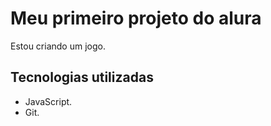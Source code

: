 # Meu primeiro projeto do alura 
Estou criando um jogo. 

## Tecnologias utilizadas 
- JavaScript. 
- Git. 

